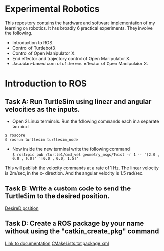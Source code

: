 # Experimental Robotics
This repository contains the hardware and software implementation of my learning on robotics. It has broadly 6 practical experiments. They involve the following.
* Introduction to ROS.
* Control of Turtlebot3.
* Control of Open Manipulator X.
* End effector and trajectory control of Open Manipulator X.
* Jacobian-based control of the end effector of Open Manipulator X.

# Introduction to ROS
## Task A: Run TurtleSim using linear and angular velocities as the inputs.
* Open 2 Linux terminals. Run the following commands each in a separate terminal   

`$ roscore ` <br>
`$ rosrun turtlesim turtlesim_node`


* Now inside the new terminal write the following command <br>
`$ rostopic pub /turtle1/cmd_vel geometry_msgs/Twist -r 1 -- '[2.0 , 0.0 , 0.0]' '[0.0 , 0.0, 1.5]' ` <br>

This will publish the velocity commands at a rate of 1 Hz. The linear velocity is 2m/sec, in the x- direction. And the angular velocity is 1.5 rad/sec.

## Task B: Write a custom code to send the TurtleSim to the desired position.
[DesireD position](./Solutions/p1_B.py)

## Task D: Create a ROS package by your name without using the "catkin_create_pkg" command
[Link to documentation](https://wiki.ros.org/ROS/Tutorials/Creating%20a%20Package%20by%20Hand)
[CMakeLists.txt](./Solutions/p1_D_CMakeLists.txt)
[package.xml](./Solutions/p1_D_package.xml)




